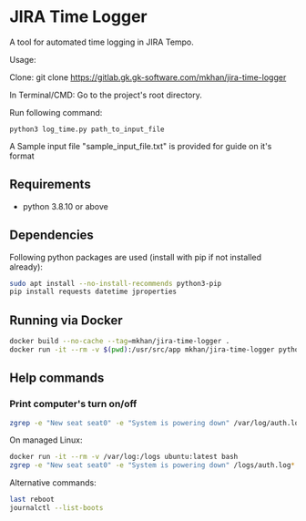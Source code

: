 # JIRA Time Logger

A tool for automated time logging in JIRA Tempo. 

Usage: 

Clone: git clone https://gitlab.gk.gk-software.com/mkhan/jira-time-logger

In Terminal/CMD: Go to the project's root directory.

Run following command: 

`python3 log_time.py path_to_input_file`

A Sample input file "sample_input_file.txt" is provided for guide on it's format

## Requirements
- python 3.8.10 or above

## Dependencies 
Following python packages are used (install with pip if not installed already):
```bash
sudo apt install --no-install-recommends python3-pip
pip install requests datetime jproperties
```

## Running via Docker
```bash
docker build --no-cache --tag=mkhan/jira-time-logger .
docker run -it --rm -v $(pwd):/usr/src/app mkhan/jira-time-logger python log_time.py diary.txt
```

## Help commands

### Print computer's turn on/off
```bash
zgrep -e "New seat seat0" -e "System is powering down" /var/log/auth.log*
```
On managed Linux:
```bash
docker run -it --rm -v /var/log:/logs ubuntu:latest bash
zgrep -e "New seat seat0" -e "System is powering down" /logs/auth.log*
```
Alternative commands:
```bash
last reboot
journalctl --list-boots
```